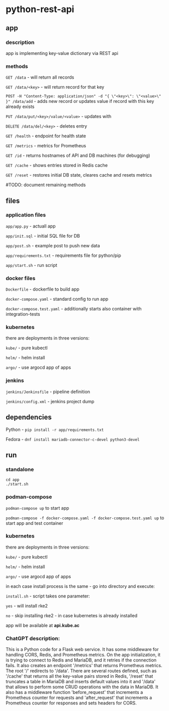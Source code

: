 # python-rest-api       

## app

### description

app is implementing key-value dictionary via REST api

### methods

`GET /data` - will return all records

`GET /data/<key>` - will return record for that key
    
`POST -H "Content-Type: application/json" -d "{ \"<key>\": \"<value>\" }" /data/add` - adds new record or updates value if record with this key already exists

`PUT /data/put/<key>/value/<value>` - updates <key> with <value>

`DELETE /data/del/<key>` - deletes <key> entry

`GET /health` - endpoint for health state

`GET /metrics` - metrics for Prometheus



`GET /id` - returns hostnames of API and DB machines (for debugging)

`GET /cache` - shows entries stored in Redis cache

`GET /reset` - restores initial DB state, cleares cache and resets metrics

#TODO: document remaining methods

## files

### application files

`app/app.py` - actuall app

`app/init.sql` - initial SQL file for DB
    
`app/post.sh` - example post to push new data

`app/requirements.txt` - requirements file for python/pip

`app/start.sh` - run script
       
### docker files

`Dockerfile` - dockerfile to build app

`docker-compose.yaml` - standard config to run app    

`docker-compose.test.yaml` - additionally starts also container with integration-tests

### kubernetes

there are deployments in three versions:

`kube/` - pure kubectl

`helm/` - helm install

`argo/` - use argocd app of apps

### jenkins

`jenkins/Jenkinsfile` - pipeline definition

`jenkins/config.xml` - jenkins project dump
  
## dependencies

Python - `pip install -r app/requirements.txt`

Fedora - `dnf install mariadb-connector-c-devel python3-devel`
  
## run

### standalone

```
cd app
./start.sh
```

### podman-compose

```podman-compose up``` to start app

```podman-compose -f docker-compose.yaml -f docker-compose.test.yaml up``` to start app and test container

### kubernetes

there are deployments in three versions:

`kube/` - pure kubectl

`helm/` - helm install

`argo/` - use argocd app of apps



in each case install process is the same - go into directory and execute:


`install.sh` - script takes one parameter:

`yes` - will install rke2
    
`no` - skip installing rke2 - in case kubernetes is already installed

app will be available at **api.kube.ac**

### ChatGPT description:

This is a Python code for a Flask web service. It has some middleware for handling CORS, Redis, and Prometheus metrics. On the app initialization, it is trying to connect to Redis and MariaDB, and it retries if the connection fails.
It also creates an endpoint '/metrics' that returns Prometheus metrics. The root '/' redirects to '/data'. There are several routes defined, such as '/cache' that returns all the key-value pairs stored in Redis, '/reset' that truncates a table in MariaDB and inserts default values into it and '/data' that allows to perform some CRUD operations with the data in MariaDB. It also has a middleware function 'before_request' that increments a Prometheus counter for requests and 'after_request' that increments a Prometheus counter for responses and sets headers for CORS.
